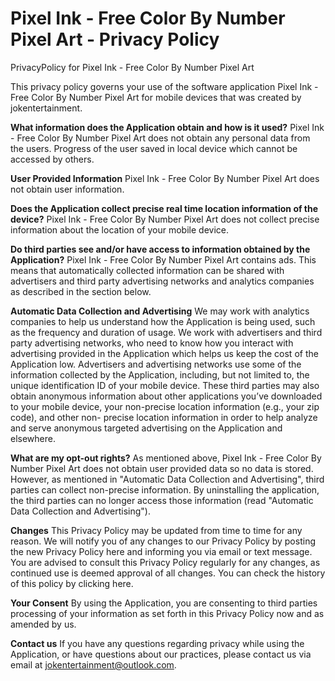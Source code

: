 # Pixel Ink - Free Color By Number Pixel Art - Privacy Policy
PrivacyPolicy for Pixel Ink - Free Color By Number Pixel Art

This privacy policy governs your use of the software application Pixel Ink - Free Color By Number Pixel Art for mobile devices that was created by jokentertainment.

**What information does the Application obtain and how is it used?**
Pixel Ink - Free Color By Number Pixel Art does not obtain any personal data from the users. Progress of the user saved in local device which cannot be accessed by others.

**User Provided Information**
Pixel Ink - Free Color By Number Pixel Art does not obtain user information.
 
**Does the Application collect precise real time location information of the device?**
Pixel Ink - Free Color By Number Pixel Art does not collect precise information about the location of your mobile device. 

**Do third parties see and/or have access to information obtained by the Application?**
Pixel Ink - Free Color By Number Pixel Art contains ads. This means that automatically collected information can be shared with advertisers and third party advertising networks and analytics companies as described in the section below.

**Automatic Data Collection and Advertising**
We may work with analytics companies to help us understand how the Application is being used, such as the frequency and duration of usage. We work with advertisers and third party advertising networks, who need to know how you interact with advertising provided in the Application which helps us keep the cost of the Application low. Advertisers and advertising networks use some of the information collected by the Application, including, but not limited to, the unique identification ID of your mobile device. These third parties may also obtain anonymous information about other applications you’ve downloaded to your mobile device, your non-precise location information (e.g., your zip code), and other non- precise location information in order to help analyze and serve anonymous targeted advertising on the Application and elsewhere. 

**What are my opt-out rights?**
As mentioned above, Pixel Ink - Free Color By Number Pixel Art does not obtain user provided data so no data is stored. However, as mentioned in "Automatic Data Collection and Advertising", third parties can collect non-precise information. By uninstalling the application, the third parties can no longer access those information (read "Automatic Data Collection and Advertising").

**Changes**
This Privacy Policy may be updated from time to time for any reason. We will notify you of any changes to our Privacy Policy by posting the new Privacy Policy here and informing you via email or text message. You are advised to consult this Privacy Policy regularly for any changes, as continued use is deemed approval of all changes. You can check the history of this policy by clicking here.

**Your Consent**
By using the Application, you are consenting to third parties processing of your information as set forth in this Privacy Policy now and as amended by us.

**Contact us**
If you have any questions regarding privacy while using the Application, or have questions about our practices, please contact us via email at jokentertainment@outlook.com.
